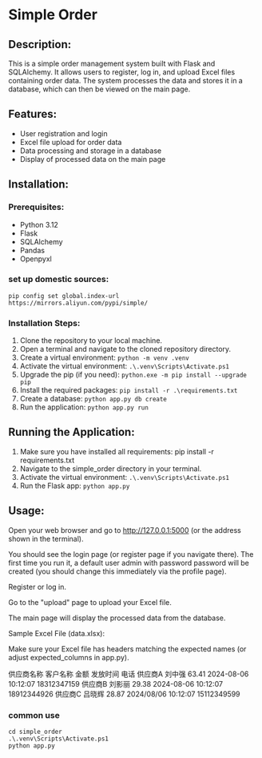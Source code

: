 # Simple Order

## Description:
This is a simple order management system built with Flask and SQLAlchemy. It allows users to register, log in, and upload Excel files containing order data. The system processes the data and stores it in a database, which can then be viewed on the main page.

## Features:
- User registration and login
- Excel file upload for order data
- Data processing and storage in a database
- Display of processed data on the main page

## Installation:

### Prerequisites:
- Python 3.12
- Flask
- SQLAlchemy
- Pandas
- Openpyxl

### set up domestic sources:
```
pip config set global.index-url https://mirrors.aliyun.com/pypi/simple/
```

### Installation Steps:
1. Clone the repository to your local machine.
2. Open a terminal and navigate to the cloned repository directory.
3. Create a virtual environment:
    ```python -m venv .venv```
4. Activate the virtual environment:
    ```.\.venv\Scripts\Activate.ps1```
5. Upgrade the pip (if you need):
    ```python.exe -m pip install --upgrade pip```
6. Install the required packages:
    ```pip install -r .\requirements.txt```
7. Create a database:
    ```python app.py db create```
8. Run the application:
    ```python app.py run```


## Running the Application:
1. Make sure you have installed all requirements: pip install -r requirements.txt
2. Navigate to the simple_order directory in your terminal.
3. Activate the virtual environment:
   ```.\.venv\Scripts\Activate.ps1```
5. Run the Flask app:
   ```python app.py```

## Usage:
Open your web browser and go to http://127.0.0.1:5000 (or the address shown in the terminal).

You should see the login page (or register page if you navigate there). The first time you run it, a default user admin with password password will be created (you should change this immediately via the profile page).

Register or log in.

Go to the "upload" page to upload your Excel file.

The main page will display the processed data from the database.

Sample Excel File (data.xlsx):

Make sure your Excel file has headers matching the expected names (or adjust expected_columns in app.py).

供应商名称	客户名称	金额	发放时间	电话
供应商A	刘中强	63.41	2024-08-06 10:12:07	18312347159
供应商B	刘影丽	29.38	2024-08-06 10:12:07	18912344926
供应商C	吕晓辉	28.87	2024/08/06 10:12:07	15112349599

### common use
```
cd simple_order
.\.venv\Scripts\Activate.ps1
python app.py
```
